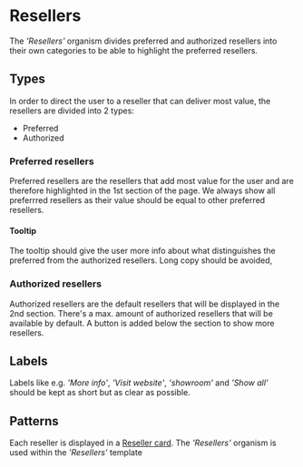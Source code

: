# Resellers

The *'Resellers'* organism divides preferred and authorized resellers into their own categories to be able to highlight the preferred resellers.

## Types
In order to direct the user to a reseller that can deliver most value, the resellers are divided into 2 types:
- Preferred
- Authorized

### Preferred resellers
Preferred resellers are the resellers that add most value for the user and are therefore highlighted in the 1st section of the page.
We always show all preferrred resellers as their value should be equal to other preferred resellers.

#### Tooltip
The tooltip should give the user more info about what distinguishes the preferred from the authorized resellers.
Long copy should be avoided,

### Authorized resellers
Authorized resellers are the default resellers that will be displayed in the 2nd section.
There's a max. amount of authorized resellers that will be available by default.
A button is added below the section to show more resellers.

## Labels
Labels like e.g. *'More info'*, *'Visit website'*, *'showroom'* and *'Show all'* should be kept as short but as clear as possible.

## Patterns
Each reseller is displayed in a [Reseller card](/?selectedKind=Molecules%7Clayout%2Fcards&selectedStory=Reseller%20card&full=0&addons=1&stories=1&panelRight=0&addonPanel=storybook%2Fnotes%2Fpanel).
The *'Resellers'* organism is used within the *'Resellers'* template
